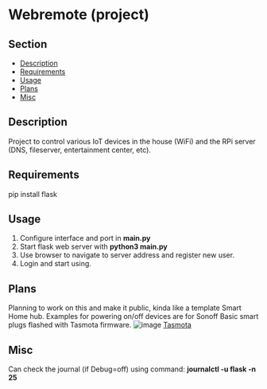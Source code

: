 # Webremote (project)

## Section
- [Description](#description)
- [Requirements](#requirements)
- [Usage](#usage)
- [Plans](#plans)
- [Misc](#misc)


## Description

Project to control various IoT devices in the house (WiFi) and the RPi server (DNS, fileserver, entertainment center, etc).


## Requirements

pip install flask


## Usage

1. Configure interface and port in **main.py**
2. Start flask web server with **python3 main.py**
3. Use browser to navigate to server address and register new user.
4. Login and start using.


## Plans

Planning to work on this and make it public, kinda like a template Smart Home hub.
Examples for powering on/off devices are for Sonoff Basic smart plugs flashed with Tasmota firmware.
![image](https://github.com/zdssdavidb/Webremote/assets/58611751/c500e8af-9cf0-4eea-b590-d1427265c0de)
[Tasmota](https://tasmota.github.io/docs/)


## Misc

Can check the journal (if Debug=off) using command: **journalctl -u flask -n 25**
